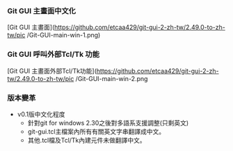 ### Git GUI 主畫面中文化  

[Git GUI 主畫面](https://github.com/etcaa429/git-gui-2-zh-tw/2.49.0-to-zh-tw/pic
/Git-GUI-main-win-1.png)  

### Git GUI 呼叫外部Tcl/Tk 功能  

[Git GUI 主畫面外部Tcl/Tk功能](https://github.com/etcaa429/git-gui-2-zh-tw/2.49.0-to-zh-tw/pic
/Git-GUI-main-win-2.png  

### 版本變革  

 - v0.1版中文化程度  
     - 針對git for windows 2.30之後對多語系支援調整(只剩英文)  
     - git-gui.tcl主檔案內所有有關英文字串翻譯成中文。  
     - 其他.tcl檔及Tcl/Tk內建元件未做翻譯中文。  
